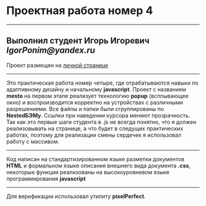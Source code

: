# Проектная работа номер 4
___________________________
## Выполнил студент Игорь Игоревич _IgorPonim@yandex.ru_
Проект размещен на [личной странице](https://igorponim.github.io/mesto/)
_________________________

Это практическая работа номер четыре, где отрабатываются навыки по адаптивному дизайну и начальному **javascript**. Проект с названием **mesto** на первом этапе реализует технологию **popup** (всплывающее окно) и воспроизводится корректно на устройствах с различными разрешениями. 
Все файлы и папки были сгруппированы по **NestedБЭМу**. Ссылки при наведении курсора меняют прозрачность.
Так как это первые шаги студента в .js не всегда понятно, что я должен реализовывать на странице, а что будет в следущих практических работах, поэтому для реализации смены сердечек я использовал работу с массивом.

___________________________
Код написан на cтандартизированном языке разметки документов **HTML**  и формальном языке описания внешнего вида документа **.css**, некоторые функции реализованы на высокоуровневом языке программирования **javascript**
___________________________

Для верификации использовал утилиту **pixelPerfect**.

